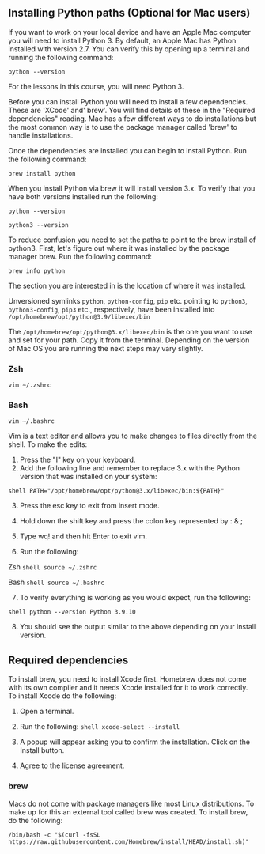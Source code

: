 ## Installing Python paths (Optional for Mac users)

If you want to work on your local device and have an Apple Mac computer you will need to install Python 3. By default, an Apple Mac has Python installed with version 2.7. You can verify this by opening up a terminal and running the following command:
```
python --version
```
For the lessons in this course, you will need Python 3.

Before you can install Python you will need to install a few dependencies.  These are 'XCode' and' brew'.  You will find details of these in the "Required dependencies" reading. Mac has a few different ways to do installations but the most common way is to use the package manager called 'brew' to handle installations.

Once the dependencies are installed you can begin to install Python. Run the following command:
```
brew install python
```
When you install Python via brew it will install version 3.x. To verify that you have both versions installed run the following:
```
python --version

python3 --version
```
To reduce confusion you need to set the paths to point to the brew install of python3. First, let's figure out where it was installed by the package manager brew. Run the following command:
```
brew info python
```
The section you are interested in is the location of where it was installed.

Unversioned symlinks `python`, `python-config`, `pip` etc. pointing to `python3`, `python3-config`, `pip3` etc., respectively, have been installed into `/opt/homebrew/opt/python@3.9/libexec/bin`

The `/opt/homebrew/opt/python@3.x/libexec/bin` is the one you want to use and set for your path. Copy it from the terminal. Depending on the version of Mac OS you are running the next steps may vary slightly.

### Zsh
```
vim ~/.zshrc
```

### Bash
```
vim ~/.bashrc
```

Vim is a text editor and allows you to make changes to files directly from the shell. To make the edits:

1. Press the "I" key on your keyboard.
2.  Add the following line and remember to replace 3.x with the Python version that was installed on your system:
```
shell PATH="/opt/homebrew/opt/python@3.x/libexec/bin:${PATH}"
```
3. Press the esc key to exit from insert mode.

4. Hold down the shift key and press the colon key represented by : & ;

5. Type wq! and then hit Enter to exit vim.

6. Run the following:

Zsh `shell source ~/.zshrc`

Bash `shell source ~/.bashrc`

7. To verify everything is working as you would expect, run the following:
```
shell python --version Python 3.9.10
```
8. You should see the output similar to the above depending on your install version.


## Required dependencies
To install brew, you need to install Xcode first. Homebrew does not come with its own compiler and it needs Xcode installed for it to work correctly. To install Xcode do the following:

1. Open a terminal.

2. Run the following:
`shell xcode-select --install`

3. A popup will appear asking you to confirm the installation. Click on the Install button.

4. Agree to the license agreement.

### brew
Macs do not come with package managers like most Linux distributions. To make up for this an external tool called brew was created. To install brew, do the following:
```
/bin/bash -c "$(curl -fsSL https://raw.githubusercontent.com/Homebrew/install/HEAD/install.sh)"
```
